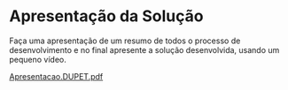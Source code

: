 # Apresentação da Solução

Faça uma apresentação de um resumo de todos o processo de desenvolvimento e no final apresente a solução desenvolvida, usando um pequeno vídeo.


[Apresentacao.DUPET.pdf](https://github.com/ICEI-PUC-Minas-PMV-ADS/DuPet/files/10232396/Apresentacao.DUPET.pdf)
